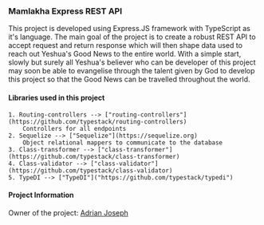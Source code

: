 ### Mamlakha Express REST API
This project is developed using Express.JS framework with TypeScript as it's language. The main goal of the project is to create a robust REST API to accept request and return response which will then shape data used to reach out Yeshua's Good News to the entire world. With a simple start, slowly but surely all Yeshua's believer who can be developer of this project may soon be able to evangelise through the talent given by God to develop this project so that the Good News can be travelled throughout the world.

#### Libraries used in this project
    1. Routing-controllers --> ["routing-controllers"](https://github.com/typestack/routing-controllers)
        Controllers for all endpoints
    2. Sequelize --> ["Sequelize"](https://sequelize.org)
        Object relational mappers to communicate to the database
    3. Class-transformer --> ["class-transformer"](https://github.com/typestack/class-transformer)
    4. Class-validator --> ["class-validator"](https://github.com/typestack/class-validator)
    5. TypeDI --> ["TypeDI"]("https://github.com/typestack/typedi")

#### Project Information
Owner of the project:
[Adrian Joseph]("mailto:adrianignatius15@hotmail.com")